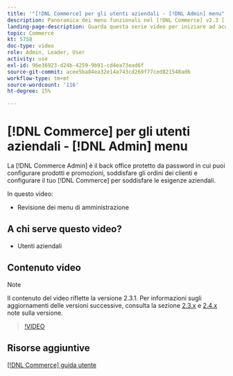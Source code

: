```yaml
---
title: '"[!DNL Commerce] per gli utenti aziendali - [!DNL Admin] menu"'
description: Panoramica dei menu funzionali nel [!DNL Commerce] v2.3 [!DNL Admin].
landing-page-description: Guarda questa serie video per iniziare ad acquisire le nozioni di base di Adobe Commerce e utilizzare le funzioni di Admin.
topic: Commerce
kt: 5758
doc-type: video
role: Admin, Leader, User
activity: use
exl-id: 96e36923-d24b-4259-9b91-cd4ea73ead6f
source-git-commit: acee5ba84ea32e14a743cd269f77ced821548ad6
workflow-type: tm+mt
source-wordcount: '116'
ht-degree: 15%

---
```


# [!DNL Commerce] per gli utenti aziendali - [!DNL Admin] menu

La [!DNL Commerce Admin] è il back office protetto da password in cui puoi configurare prodotti e promozioni, soddisfare gli ordini dei clienti e configurare il tuo [!DNL Commerce] per soddisfare le esigenze aziendali.

In questo video:

- Revisione dei menu di amministrazione

## A chi serve questo video?

- Utenti aziendali

## Contenuto video

>[!NOTE]
>
>Il contenuto del video riflette la versione 2.3.1. Per informazioni sugli aggiornamenti delle versioni successive, consulta la sezione [ 2.3.x](https://devdocs.magento.com/guides/v2.3/release-notes/bk-release-notes.html) e [2.4.x](https://devdocs.magento.com/guides/v2.4/release-notes/bk-release-notes.html) note sulla versione.

>[!VIDEO](https://video.tv.adobe.com/v/35942?quality=12&learn=on)

## Risorse aggiuntive

[[!DNL Commerce] guida utente](https://docs.magento.com/)
